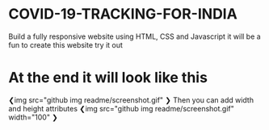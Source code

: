 # COVID-19-TRACKING-FOR-INDIA
Build a fully responsive website  using HTML, CSS and Javascript
it will be a fun to create this website try it out

# At  the end it will look like this

❮img src="github img readme/screenshot.gif" ❯
Then you can add width and height attributes
❮img src="github img readme/screenshot.gif" width="100" ❯
